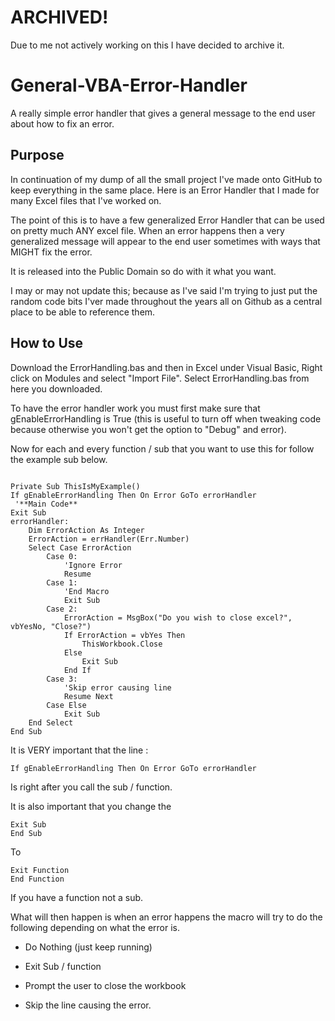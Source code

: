 # ARCHIVED!

Due to me not actively working on this I have decided to archive it. 


# General-VBA-Error-Handler
A really simple error handler that gives a general message to the end user about how to fix an error.

## Purpose

In continuation of my dump of all the small project I've made onto GitHub to keep everything in the same place. Here is an Error Handler that I made for many Excel files that I've worked on.

The point of this is to have a few generalized Error Handler that can be used on pretty much ANY excel file. When an error happens then a very generalized message will appear to the end user sometimes with ways that MIGHT fix the error.

It is released into the Public Domain so do with it what you want.

I may or may not update this; because as I've said I'm trying to just put the random code bits I'ver made throughout the years all on Github as a central place to be able to reference them.

## How to Use

Download the ErrorHandling.bas and then in Excel under Visual Basic, Right click on Modules and select "Import File". Select ErrorHandling.bas from here you downloaded.

To have the error handler work you must first make sure that gEnableErrorHandling is True (this is useful to turn off when tweaking code because otherwise you won't get the option to "Debug" and error).

Now for each and every function / sub that you want to use this for follow the example sub below.

```visual-basic

Private Sub ThisIsMyExample()
If gEnableErrorHandling Then On Error GoTo errorHandler
 '**Main Code**
Exit Sub
errorHandler:
    Dim ErrorAction As Integer
    ErrorAction = errHandler(Err.Number)
    Select Case ErrorAction
        Case 0:
            'Ignore Error
            Resume
        Case 1:
            'End Macro
            Exit Sub
        Case 2:
            ErrorAction = MsgBox("Do you wish to close excel?", vbYesNo, "Close?")
            If ErrorAction = vbYes Then
                ThisWorkbook.Close
            Else
                Exit Sub
            End If
        Case 3:
            'Skip error causing line
            Resume Next
        Case Else
            Exit Sub
    End Select
End Sub

```

It is VERY important that the line :

```visual-basic
If gEnableErrorHandling Then On Error GoTo errorHandler
```

Is right after you call the sub / function.

It is also important that you change the 

```visual-basic
Exit Sub
End Sub
```

To 

```visual-basic
Exit Function
End Function
```

If you have a function not a sub.


What will then happen is when an error happens the macro will try to do the following depending on what the error is.

* Do Nothing (just keep running)

* Exit Sub / function

* Prompt the user to close the workbook

* Skip the line causing the error.
